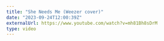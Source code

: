 ```yaml
---
title: "She Needs Me (Weezer cover)"
date: "2023-09-24T12:00:39Z"
externalUrl: https://www.youtube.com/watch?v=mh81Bh8sDrM
type: video
---
```


